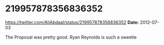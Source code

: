# 219957878356836352
https://twitter.com/AliAbdaal/status/219957878356836352
**Date:** 2012-07-03

The Proposal was pretty good. Ryan Reynolds is such a sweetie
